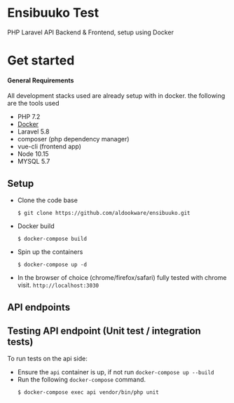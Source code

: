 #  Ensibuuko Test
PHP Laravel API  Backend &amp; Frontend, setup using Docker


# Get started 
#### General Requirements
All development stacks used are already setup with in docker. the following are the tools used
   - PHP 7.2
   - [Docker](https://www.docker.com/) 
   - Laravel 5.8
   - composer (php dependency manager)
   - vue-cli (frontend app)
   - Node 10.15
   - MYSQL 5.7

## Setup 
- Clone the code base
   ```
   $ git clone https://github.com/aldookware/ensibuuko.git 
   ```
- Docker build
   ```
   $ docker-compose build
   ```
- Spin up the containers
  ```
  $ docker-compose up -d
  ```
- In the browser of choice (chrome/firefox/safari) fully tested with chrome visit. 
`http://localhost:3030`

## API endpoints


## Testing API endpoint (Unit test / integration tests)
To run tests on the api side:
- Ensure the `api` container is up, if not  run `docker-compose up --build` 
- Run the following `docker-compose` command. 
   ```
   $ docker-compose exec api vendor/bin/php unit
   ```
